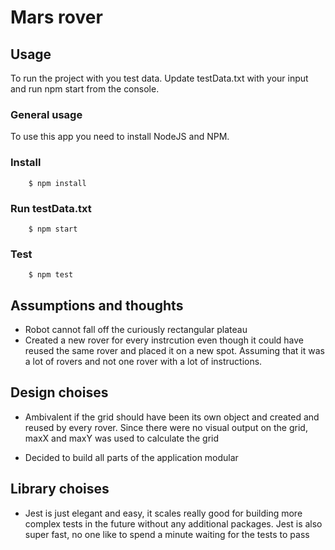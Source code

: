 # Mars rover

## Usage

To run the project with you test data. Update testData.txt with your input and run npm start from the console.

### General usage

To use this app you need to install NodeJS and NPM.

### Install

```console
    $ npm install
```

### Run testData.txt

```console
    $ npm start
```

### Test

```console
    $ npm test
```

## Assumptions and thoughts

* Robot cannot fall off the curiously rectangular plateau
* Created a new rover for every instrcution even though it could have reused the same rover and placed it on a new spot. Assuming that it was a lot of rovers and not one rover with a lot of instructions.

## Design choises

* Ambivalent if the grid should have been its own object and created and reused by every rover. Since there were no visual output on the grid, maxX and maxY was used to calculate the grid

* Decided to build all parts of the application modular

## Library choises

* Jest is just elegant and easy, it scales really good for building more complex tests in the future without any additional packages. Jest is also super fast, no one like to spend a minute waiting for the tests to pass
